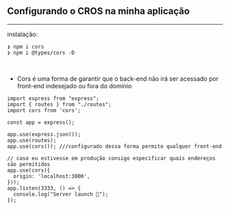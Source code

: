 ## Configurando o CROS na minha aplicação
------------------------------------------------

instalação:
```
❯ npm i cors 
❯ npm i @types/cors -D

```

<br>

- Cors é uma forma de garantir que o back-end não irá ser acessado por front-end indesejado ou fora do domínio

```tsx
import express from "express";
import { routes } from "./routes";
import cors from 'cors';

const app = express();

app.use(express.json()); 
app.use(routes);
app.use(cors()); ///configurado dessa forma permito qualquer front-end

// caso eu estivesse em produção consigo especificar quais endereços são permitidos
app.use(cors({
  origin: 'localhost:3000',
})); 
app.listen(3333, () => {
  console.log("Server launch 🚀");
});


```